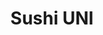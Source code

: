 ---
layout: place
title: "Sushi UNI"
permalink: /kansas/lenexa/sushi-uni.html
stateAbbr: KS
stateName: Kansas
cityName: Lenexa
seo:
  name: "Sushi UNI"
  type: Restaurant
  links: https://www.ordersushiuni.com/
description: "Compact, busy strip-mall venue for traditional Japanese sushi, sashimi, salads & hot entrees. Sushi UNI serves delicious sushi in Lenexa, Kansas. Try fresh Japanese dishes for a great dining experience. Available for takeout, lunch, and dinner."
place_id: ChIJWQVgBqmUwIcRhxXieX6gsyY
photos:
  - name: >-
      places/ChIJWQVgBqmUwIcRhxXieX6gsyY/photos/AeeoHcLGwhifzfWx1VRImihjkwiCk9Xj3jAJj76r766fks5YP3BtkKfQiQE9zphvdpIsX0HClX1kR62KLr8jvDXsX1JJzaPrRnytTz2wsmP_yxBzubMXXghqqehJAmiX_IEFkh9vKckkmiY7d_qXFohV0QIm5OPPUYhIJhFFwzZTPImXqQ7zvQJr0KhugR7VbQM4m77r1Uhci4FvSRiIK9rK8SgLCUvsJeQb2LjFMbfO9dG4EYhZJ0VOpY83PNbY19tgNhNBTtG93jfx3MS5nmG2MGmR1-bkvyvfFb5h8aTkZoOwJAxGBtIZ_Vo_h_AH2j3jZmKASTu9GtiMwS7mmCRtVM6u0ABKD4GKDFIzArnOR4OkAmnMEhDn2n50GA8Q0UNS-aMqIgRYjv6bREfpDkMlGfibMHYwFxAFC4ljPFUWONZoNQ
    widthPx: 4032
    heightPx: 3024
    authorAttributions:
      - displayName: Trang Nguyen
        uri: https://maps.google.com/maps/contrib/106824032200063962774
        photoUri: >-
          https://lh3.googleusercontent.com/a/ACg8ocKX1zI5-rAG6zoIRJYc9D7d-C7dFCEk_MwYjTIvM3q2ZZx5KXE=s100-p-k-no-mo
    flagContentUri: >-
      https://www.google.com/local/imagery/report/?cb_client=maps_api_places.places_api&image_key=!1e10!2sCIHM0ogKEICAgICJ3JmYOA&hl=en-US
    googleMapsUri: >-
      https://www.google.com/maps/place//data=!3m4!1e2!3m2!1sCIHM0ogKEICAgICJ3JmYOA!2e10!4m2!3m1!1s0x87c094a906600559:0x26b3a07e79e21587
  - name: >-
      places/ChIJWQVgBqmUwIcRhxXieX6gsyY/photos/AeeoHcIFjzEDbZQGnwc35sj7a4b8ZRl24-LzcmCeUUip_89LFYDDXQVa-BNy05YQYNJTmp1r3cZGnJdikFnsUkNWul2FYmD91f70LBErXZ89drNGXr3TFQ4vccxUOjhmjr9lF9at85jCOUvRCmRBf9FbpbFeHNyIUTRh95PCuVDj9HREVlSBsMHG4pNqDZsn3kbwB7V9FAH_1DQofL8aa3J1vls-20Dv-Picje5ehJLrU0PdQyLriyAdVpGApEzshintT5DW4PtZflsn0bZv892tngWhLdGclAXQJeP08geIUSS4dF4HvRt8kfavu45ZdqoGrYZ68gepzd_9AxiRAY1uUlBBr2F25WBqH9rsvWQ0h8m-SGHIQ2L_dACp9VgsZOY0zmoB0AFkmrvoPQZUb6BDKGX0J2VxLs80NA5sNAE57i-2eG_b
    widthPx: 4800
    heightPx: 3600
    authorAttributions:
      - displayName: Francisco Atucha
        uri: https://maps.google.com/maps/contrib/107837800614876447208
        photoUri: >-
          https://lh3.googleusercontent.com/a-/ALV-UjX5dtP0C7pGZ4xhkfXEvaUtyiharSGO5IzIv5G62YanOeBD2-LybQ=s100-p-k-no-mo
    flagContentUri: >-
      https://www.google.com/local/imagery/report/?cb_client=maps_api_places.places_api&image_key=!1e10!2sCIHM0ogKEICAgICXvtz-9gE&hl=en-US
    googleMapsUri: >-
      https://www.google.com/maps/place//data=!3m4!1e2!3m2!1sCIHM0ogKEICAgICXvtz-9gE!2e10!4m2!3m1!1s0x87c094a906600559:0x26b3a07e79e21587
  - name: >-
      places/ChIJWQVgBqmUwIcRhxXieX6gsyY/photos/AeeoHcJLDwRrm0ujbvUdMfQ3Y7WZacv7LT6IZoNuhXz9bcNcnbcSnMnJ34pkFjx0vEZjDkWbWqqu6fzRXx0mTfdzZUMSEQkqyFkl_AoE_IfuXBCmoeCpulPh_SlkEyVz8mzWpxhWP-ZWCIESiwBbHJ8RK9OfrjCXvahJEx2YM1sgh-13BpV78c9BWOXFLotcr1MbT9Zi_u1QngxUDPUvHSxIcuW9I1WhE_H-wlKj1LQNeCpE0nmpxsSJ-O5qZ4MM9_uhPs4wKIie-YPIfmW8Pp6GULLULH5zxl_k951NOeM2AD_qmKrAz1wPUiYqAV46aag3iYxIIEBfS9XYrmuwENvhHXDObLlDXMv1Qa0tHMQzfMx8suajc2bZ7r14tt5m79OJgkyFFvBe8beiPR7xC8rcqSlXrblJ0Ubu6QYFZD35P1pE3ePwmaqdkNbmGMrNwA
    widthPx: 4000
    heightPx: 3000
    authorAttributions:
      - displayName: Mike
        uri: https://maps.google.com/maps/contrib/115078772294091867997
        photoUri: >-
          https://lh3.googleusercontent.com/a-/ALV-UjVVxTjhTMHw1dT52VmyyHb1ubkENpwmzTBeBrGQQs7UwQnzIxfyMQ=s100-p-k-no-mo
    flagContentUri: >-
      https://www.google.com/local/imagery/report/?cb_client=maps_api_places.places_api&image_key=!1e10!2sCIABIhAIN0uG0Qr5b2fsiIYACTqD&hl=en-US
    googleMapsUri: >-
      https://www.google.com/maps/place//data=!3m4!1e2!3m2!1sCIABIhAIN0uG0Qr5b2fsiIYACTqD!2e10!4m2!3m1!1s0x87c094a906600559:0x26b3a07e79e21587
  - name: >-
      places/ChIJWQVgBqmUwIcRhxXieX6gsyY/photos/AeeoHcJl_OZy7V7_Sp3XDCRFlCqkxheOuULhlico3TYpqzDRZpU9bL9clS2YcSJ-Nc2i35U46GamonbUBdaKln62fs6bbVmzCagusg2fnFqOgMULJ3WhtknksYuU-MtH2A7gKZJ09S9yQaU-0ODr5eXMLhGIbfMGO89GlSeRQnyX_RTSndXLvHe5wp_i7ABeVRoLVgqK0CRYNn_V98_QYMuA9DfKLtusuLSG-2TZfsNHK71nU-0Wmh6jnzZ4A3BS_Bj7MK645jQwAKOZK7FwnI8XZANhyJNHOyWc_r_RkgyhvmNCId4anverHmeeLlESUpLvBqXgL9JkQuqmy1QE4HFlgiIwvREW2uIGwPMWwWsmbXNOzS-7QF0pR8QNIFFqsd3bz4JgXQs3wGHAuV9Fb-Tjs-qNp2kt8J2wdMZg41CSp5WxA3I5
    widthPx: 2992
    heightPx: 2992
    authorAttributions:
      - displayName: Gerald Wicklund
        uri: https://maps.google.com/maps/contrib/105121602947980927514
        photoUri: >-
          https://lh3.googleusercontent.com/a-/ALV-UjWRRGU0E5efuTG7y-LYfd5MXN5uu6STPvRpEsFwHTVZBFt5HIA=s100-p-k-no-mo
    flagContentUri: >-
      https://www.google.com/local/imagery/report/?cb_client=maps_api_places.places_api&image_key=!1e10!2sCIHM0ogKEICAgICz59KnpgE&hl=en-US
    googleMapsUri: >-
      https://www.google.com/maps/place//data=!3m4!1e2!3m2!1sCIHM0ogKEICAgICz59KnpgE!2e10!4m2!3m1!1s0x87c094a906600559:0x26b3a07e79e21587
  - name: >-
      places/ChIJWQVgBqmUwIcRhxXieX6gsyY/photos/AeeoHcKb8YOk5qg_M-lD5IrfcZA9BSb722S3kmZQnTdMiHadCnFUZDbNmz9f7wqsyyLG22GeOFYYKKqE5O58Zg9hHeo4cynjRHBAgjN0JhXieeX0r43QeD2qHQnMwXKrSPdf_7bd-Cky_W7NievGvp7PeZ36EItKPx-MLMRJi6R6GWU-6ANZhe-ztoTuxdtUHo90Ooa4_wSj1OHkoo1gWbQdodg3hFsULQG5m4mhaQ_GSK_Yja0QVuMF8BC5gsjt5O1WOPzJWQOIwK0y7ZesJ6dAL5OmBo9wW0EFT1QLZqb6jhpD8VtyMJPyZZJA8cq_-YQo7IpEf96jEXDuFLB7O2kh_jyCx08h2tsGTDKDrk2keLlmKlgY1SH1FtjFM-K753wQdqjFtyx_fjRquikroWZmFvIOSiT9ErIBSXaqiy-nxiN5dg
    widthPx: 4032
    heightPx: 3024
    authorAttributions:
      - displayName: Ann Dickey
        uri: https://maps.google.com/maps/contrib/100133573084447012261
        photoUri: >-
          https://lh3.googleusercontent.com/a/ACg8ocI_JAN576pMpRc5gWEj6gNjVrlRwSBidmNYNSyJ4npDjO1HgQ=s100-p-k-no-mo
    flagContentUri: >-
      https://www.google.com/local/imagery/report/?cb_client=maps_api_places.places_api&image_key=!1e10!2sCIHM0ogKEICAgICrjsakVg&hl=en-US
    googleMapsUri: >-
      https://www.google.com/maps/place//data=!3m4!1e2!3m2!1sCIHM0ogKEICAgICrjsakVg!2e10!4m2!3m1!1s0x87c094a906600559:0x26b3a07e79e21587
  - name: >-
      places/ChIJWQVgBqmUwIcRhxXieX6gsyY/photos/AeeoHcKWRj5xFSdXWexsGLijbMdNnMmVnmX2bw0BuCHXB3tTgCHZ5CYH4SulRWgqBLB6tbQXxuWUiQsLRts_7yeTfa_SO_KgsKT3Q-Q1OiO-8dwzflsjVIGcsnYNNZqLzGbGq-Tir1cnAuqWyNE0CsAPopM1nDmgscsa4cvQzSYdK1EkUJB4hYmGQ_7Q53RFJLWAMxK_8t68uAFgyocpjKYcMFbUyecI5ysT_EZMBLbLPM-30zCSlN34weVNyh9RLp1P99GMP_PNjW1XHmRvzl9QmKC4sEmtlaztVSTSwKzzYCnnMF4f7j-rte2bZ8khk9WwZC-WxwB89WKOCQ1_kJx5RB3CD2UW4cg9wiZRRzShC_d1lfNMeQs0NsfA6cIA3jtx3I95HFeSpwUNVlsSw-1gp6qmEIsbFIxeFNdycyvKpUdp1A
    widthPx: 4032
    heightPx: 3024
    authorAttributions:
      - displayName: Ann Dickey
        uri: https://maps.google.com/maps/contrib/100133573084447012261
        photoUri: >-
          https://lh3.googleusercontent.com/a/ACg8ocI_JAN576pMpRc5gWEj6gNjVrlRwSBidmNYNSyJ4npDjO1HgQ=s100-p-k-no-mo
    flagContentUri: >-
      https://www.google.com/local/imagery/report/?cb_client=maps_api_places.places_api&image_key=!1e10!2sCIHM0ogKEICAgICrjsaGfw&hl=en-US
    googleMapsUri: >-
      https://www.google.com/maps/place//data=!3m4!1e2!3m2!1sCIHM0ogKEICAgICrjsaGfw!2e10!4m2!3m1!1s0x87c094a906600559:0x26b3a07e79e21587
  - name: >-
      places/ChIJWQVgBqmUwIcRhxXieX6gsyY/photos/AeeoHcIRLY0k2z6-SEMpR99UcfuDQEkF6Ct3N9_ZFkjEnx2rjygTY43zWhvtnjfZ5OB0nTUiny79VWSNxM-Z_isladNrwCK2b5N6USL069-YVYXViYqf_xGCmw7jnPFdD6opX7mcIMkgtjqhLYF14p9-YerxFxmXWMyWuder2wiIbIsq2_VXr9wuQgYghOmv9QlQuFNh-33oPIHbQ4ECYb8ZTubW4LjCXqBrJbBuGMIOhK8nFKVmLdaj-bUAwT53yV_XzRTkrEwieB1-VdMq2aRLOTzXwh3eG1GHX2Pjbws8lvdJB5qtCG3IKWLFrrFJGaiobs1JOD0dr9Jc6LS7GJENAMKlj5ZPKi3cKp7eVUgP_zMRztyJzWTSGIuKrYSmtXYc1sM1pT-8ODPgopW9UuwYp4RMwlKEIoIJuBvtZGkFxyQw2A
    widthPx: 4000
    heightPx: 3000
    authorAttributions:
      - displayName: Mike
        uri: https://maps.google.com/maps/contrib/115078772294091867997
        photoUri: >-
          https://lh3.googleusercontent.com/a-/ALV-UjVVxTjhTMHw1dT52VmyyHb1ubkENpwmzTBeBrGQQs7UwQnzIxfyMQ=s100-p-k-no-mo
    flagContentUri: >-
      https://www.google.com/local/imagery/report/?cb_client=maps_api_places.places_api&image_key=!1e10!2sCIHM0ogKEICAgIDZjP7xYA&hl=en-US
    googleMapsUri: >-
      https://www.google.com/maps/place//data=!3m4!1e2!3m2!1sCIHM0ogKEICAgIDZjP7xYA!2e10!4m2!3m1!1s0x87c094a906600559:0x26b3a07e79e21587
  - name: >-
      places/ChIJWQVgBqmUwIcRhxXieX6gsyY/photos/AeeoHcLg8JDli4_Of71LSVFkMl0PkdGfbSSQwp-dQZ9baUnE2rhVgjBhxXgCOl_13V3YIYIRJ4MeSXCnB4bvBT6yvX7F1E_z3F9B7LkV1yVhqUM8fLtQ0YBxaw-j3FmOO2GTVqmb1sLn8tjmm9HgAqqW9t7ljM7t17U6gbM9Q6kdU_agGifmCqhqsPrWWjcm7Rq262Mw21RZbT6b0XNJZoQabHC05rwexs3vOCcqgSTmRqrHvXHA1nXndeZzE0ZoPgTLfcmmq0WdJY5YmeSdkyZRH6WaR3Lr5K3s4cljy1SCrFASIE9V249vpFBP5SDJKs11-PmkZAjxO07w61Gl_e1YbnBZrrgnu3rJeEpePGDBxMZoWzeAsa5a8PcI5-loCD0UgQo8D9aso6rQYKniBbGFMRqour_H1DlJYHSTf9-fajHlzvfb
    widthPx: 4032
    heightPx: 3022
    authorAttributions:
      - displayName: Yuna
        uri: https://maps.google.com/maps/contrib/113777692364108080469
        photoUri: >-
          https://lh3.googleusercontent.com/a/ACg8ocLfqHerDwiKt5JKfZ4FFHjMeP9jmJPjad_eZdN-UnpZk739wQ=s100-p-k-no-mo
    flagContentUri: >-
      https://www.google.com/local/imagery/report/?cb_client=maps_api_places.places_api&image_key=!1e10!2sCIHM0ogKEICAgICE6bzk8wE&hl=en-US
    googleMapsUri: >-
      https://www.google.com/maps/place//data=!3m4!1e2!3m2!1sCIHM0ogKEICAgICE6bzk8wE!2e10!4m2!3m1!1s0x87c094a906600559:0x26b3a07e79e21587
  - name: >-
      places/ChIJWQVgBqmUwIcRhxXieX6gsyY/photos/AeeoHcLtoFlhHjosRK7RPz4GaQiGwSUZeLcduQT079y5_p0wUK0O5FAJ8SkLUilEgzmeYcG-uHfS1izZaGc9R1Dd2NH8WVQrpLIsKEdFIlEH4jmTgA_hfW5uiwP1w39ilskg1ZjoTc2bdFqp6R6SZ-UPfJxlWN9bkoSeUHTcAIJTjiac1iZHdrLegy3Wn6wVR9mvBncHf0mAW8czHmahIfFjQUp9jWHdYgwhemFs7G9a9QIHL-ib3k6yTL_jkiVNL17n3p7LL5XiC70iA31536l5_KiiAU6-3eo5-kk2sOhTdWmCWjmz42aHzP--GBkGebMm2V6GiRue4sAI1GVw0PDkjY5Sf8NCldH7ufhkl_e9xzTuXGjd9wb_NDt0QV7Wc7K2_T_Rlgfe7MBErCubkFtbcyjEX1xXZmWBvDEFt_G6rPkaGQ
    widthPx: 1171
    heightPx: 813
    authorAttributions:
      - displayName: Betty Zhen
        uri: https://maps.google.com/maps/contrib/103522233907861032968
        photoUri: >-
          https://lh3.googleusercontent.com/a/ACg8ocK2UviX5DrxviRapd1paG5Dx8HOUVhB7_ka6PsMIKt7b3pxAQ=s100-p-k-no-mo
    flagContentUri: >-
      https://www.google.com/local/imagery/report/?cb_client=maps_api_places.places_api&image_key=!1e10!2sCIHM0ogKEICAgIDbpqjECg&hl=en-US
    googleMapsUri: >-
      https://www.google.com/maps/place//data=!3m4!1e2!3m2!1sCIHM0ogKEICAgIDbpqjECg!2e10!4m2!3m1!1s0x87c094a906600559:0x26b3a07e79e21587
  - name: >-
      places/ChIJWQVgBqmUwIcRhxXieX6gsyY/photos/AeeoHcKXLTi7xHKS5uh_iWbJJ-2-mea0qUJYC9OfPbWNNd6R6d-83HvocrmyaS2E4muvjqNBELHPE7oMOw1_WB_f2EBK4ArUxS_5tEdW0n77zr6dFZsHgcEOACPPz1cXK6q8i0bs4PGfdfCrBsOQJutMTK2VWjhv6913DKRazbmKcWPRFFzIb27rMD8Wn9Va3V07mjH8jfaiP68BLh-t9gdrapTdQr6OwCMsE3GYOF2-4bdI-K_oVGuigh9wvX6Nh8SN2_cuYtvSGKLDX5x3vAGAcq6oy_9RGXoYa_c1q-LA4GmArJN1nV6EvQNqxbi-gK7nEFCfRmTvSuOU2nUXOkCTziUDKYTL88pW6QrPqad3oeAsIILwcgC9iS_vnodxWUnn_rYpOTbGRIurIwKApg-74JuqcoV4cKijnO5c32CYOCf2Gw
    widthPx: 4032
    heightPx: 3024
    authorAttributions:
      - displayName: Vishnu Moole
        uri: https://maps.google.com/maps/contrib/115846078580403491575
        photoUri: >-
          https://lh3.googleusercontent.com/a/ACg8ocKcKMxKOsUnsqdfhp5wKCwtDnw5TesZxU_ANqFIyduQ1UIKWw=s100-p-k-no-mo
    flagContentUri: >-
      https://www.google.com/local/imagery/report/?cb_client=maps_api_places.places_api&image_key=!1e10!2sCIHM0ogKEICAgIDJ8djcWQ&hl=en-US
    googleMapsUri: >-
      https://www.google.com/maps/place//data=!3m4!1e2!3m2!1sCIHM0ogKEICAgIDJ8djcWQ!2e10!4m2!3m1!1s0x87c094a906600559:0x26b3a07e79e21587
address: 12841 W 87th St Pkwy, Lenexa, KS 66215, USA
street: 12841 W 87th St Pkwy
city: Lenexa
state: KS
zip: '66215'
country: USA
neighborhood: Rosehill Pointe
latitude: '38.970358'
longitude: '-94.735163'
accessibility_options:
  wheelchairAccessibleParking: true
  wheelchairAccessibleEntrance: true
  wheelchairAccessibleRestroom: true
  wheelchairAccessibleSeating: true
business_status: OPERATIONAL
name: Sushi UNI
google_maps_links:
  directionsUri: >-
    https://www.google.com/maps/dir//''/data=!4m7!4m6!1m1!4e2!1m2!1m1!1s0x87c094a906600559:0x26b3a07e79e21587!3e0
  placeUri: https://maps.google.com/?cid=2788749059343652231
  writeAReviewUri: >-
    https://www.google.com/maps/place//data=!4m3!3m2!1s0x87c094a906600559:0x26b3a07e79e21587!12e1
  reviewsUri: >-
    https://www.google.com/maps/place//data=!4m4!3m3!1s0x87c094a906600559:0x26b3a07e79e21587!9m1!1b1
  photosUri: >-
    https://www.google.com/maps/place//data=!4m3!3m2!1s0x87c094a906600559:0x26b3a07e79e21587!10e5
primary_type: Sushi Restaurant
opening_hours:
  regular: null
  current: null
secondary_opening_hours:
  regular:
    weekdayDescriptions: null
    type: null
  current:
    weekdayDescriptions: null
    type: null
phone: (913) 322-8667
price_level: PRICE_LEVEL_MODERATE
price_range: $10 &ndash; $20
rating: '4.7'
rating_count: 0
website: https://www.ordersushiuni.com/
reviews:
  - name: >-
      places/ChIJWQVgBqmUwIcRhxXieX6gsyY/reviews/ChZDSUhNMG9nS0VJQ0FnTURJN1BLdk1BEAE
    relativePublishTimeDescription: in the last week
    rating: 5
    text:
      text: >-
        Sushi UNI – Your Friendly Neighborhood Sushi Shop!


        The BEST sushi in the KC metro, hands down. Located in Lenexa, KS, Sushi
        UNI is a true hidden gem. Whether I’ve come for lunch or dinner, the
        experience has always been outstanding. The sushi is consistently fresh,
        beautifully prepared, and absolutely delicious. The staff are incredibly
        friendly and make you feel right at home. I’ve introduced several
        friends to this spot, and now they’re hooked too. If you’re anywhere
        near Lenexa and craving sushi, this place is a must.
      languageCode: en
    originalText:
      text: >-
        Sushi UNI – Your Friendly Neighborhood Sushi Shop!


        The BEST sushi in the KC metro, hands down. Located in Lenexa, KS, Sushi
        UNI is a true hidden gem. Whether I’ve come for lunch or dinner, the
        experience has always been outstanding. The sushi is consistently fresh,
        beautifully prepared, and absolutely delicious. The staff are incredibly
        friendly and make you feel right at home. I’ve introduced several
        friends to this spot, and now they’re hooked too. If you’re anywhere
        near Lenexa and craving sushi, this place is a must.
      languageCode: en
    authorAttribution:
      displayName: Philippe Paul
      uri: https://www.google.com/maps/contrib/112099706436818221172/reviews
      photoUri: >-
        https://lh3.googleusercontent.com/a-/ALV-UjWDjhqtTxfoYd_WyOeWK1pdiwfzgMBSvGK_dO_9aoSYwHoquU3LNQ=s128-c0x00000000-cc-rp-mo-ba4
    publishTime: '2025-04-08T00:56:29.447086Z'
    flagContentUri: >-
      https://www.google.com/local/review/rap/report?postId=ChZDSUhNMG9nS0VJQ0FnTURJN1BLdk1BEAE&d=17924085&t=1
    googleMapsUri: >-
      https://www.google.com/maps/reviews/data=!4m6!14m5!1m4!2m3!1sChZDSUhNMG9nS0VJQ0FnTURJN1BLdk1BEAE!2m1!1s0x87c094a906600559:0x26b3a07e79e21587
  - name: >-
      places/ChIJWQVgBqmUwIcRhxXieX6gsyY/reviews/ChdDSUhNMG9nS0VJQ0FnTURBLU5UUTlBRRAB
    relativePublishTimeDescription: 2 months ago
    rating: 5
    text:
      text: >-
        best sushi place in kansas city area. very good price, and thick
        sashimi. overall price is worth so much. the only thing is long waiting.
        i wish they can have a bigger place or have another store.
      languageCode: en
    originalText:
      text: >-
        best sushi place in kansas city area. very good price, and thick
        sashimi. overall price is worth so much. the only thing is long waiting.
        i wish they can have a bigger place or have another store.
      languageCode: en
    authorAttribution:
      displayName: Bingcan Tang
      uri: https://www.google.com/maps/contrib/114652236210509530068/reviews
      photoUri: >-
        https://lh3.googleusercontent.com/a/ACg8ocI1pZs_SRWcbFHrpg4SybsGSkm0DLdc_1Q9b6Syreqvj5dUyQ=s128-c0x00000000-cc-rp-mo-ba3
    publishTime: '2025-02-06T22:25:52.128915Z'
    flagContentUri: >-
      https://www.google.com/local/review/rap/report?postId=ChdDSUhNMG9nS0VJQ0FnTURBLU5UUTlBRRAB&d=17924085&t=1
    googleMapsUri: >-
      https://www.google.com/maps/reviews/data=!4m6!14m5!1m4!2m3!1sChdDSUhNMG9nS0VJQ0FnTURBLU5UUTlBRRAB!2m1!1s0x87c094a906600559:0x26b3a07e79e21587
  - name: >-
      places/ChIJWQVgBqmUwIcRhxXieX6gsyY/reviews/ChdDSUhNMG9nS0VJQ0FnSUNQOG9idjVBRRAB
    relativePublishTimeDescription: 4 months ago
    rating: 5
    text:
      text: >-
        I live right by this place and had seen it be recommended by a lot of
        people. I finally gave it a try and omg!!! It’s so good!! Definitely
        will go here from now on when I’m craving good sushi.


        I got the Jayhawk roll 10000/10

        Crab Rangoons are fantastic as well


        Thank you guys!
      languageCode: en
    originalText:
      text: >-
        I live right by this place and had seen it be recommended by a lot of
        people. I finally gave it a try and omg!!! It’s so good!! Definitely
        will go here from now on when I’m craving good sushi.


        I got the Jayhawk roll 10000/10

        Crab Rangoons are fantastic as well


        Thank you guys!
      languageCode: en
    authorAttribution:
      displayName: Stephany Arvizures
      uri: https://www.google.com/maps/contrib/115333616258905635703/reviews
      photoUri: >-
        https://lh3.googleusercontent.com/a-/ALV-UjXVTJLvdb-_mrXnhmfit5IxV0MM-zRM2RZHAKZE5uoGk0LabJmb=s128-c0x00000000-cc-rp-mo
    publishTime: '2024-11-23T01:58:43.365152Z'
    flagContentUri: >-
      https://www.google.com/local/review/rap/report?postId=ChdDSUhNMG9nS0VJQ0FnSUNQOG9idjVBRRAB&d=17924085&t=1
    googleMapsUri: >-
      https://www.google.com/maps/reviews/data=!4m6!14m5!1m4!2m3!1sChdDSUhNMG9nS0VJQ0FnSUNQOG9idjVBRRAB!2m1!1s0x87c094a906600559:0x26b3a07e79e21587
  - name: >-
      places/ChIJWQVgBqmUwIcRhxXieX6gsyY/reviews/ChdDSUhNMG9nS0VJQ0FnSUMzMEliQzlnRRAB
    relativePublishTimeDescription: 5 months ago
    rating: 5
    text:
      text: >-
        The portions are generous and very good quality sushi. Fast and friendly
        service. Worth the wait!
      languageCode: en
    originalText:
      text: >-
        The portions are generous and very good quality sushi. Fast and friendly
        service. Worth the wait!
      languageCode: en
    authorAttribution:
      displayName: Karen H (Bayadere37)
      uri: https://www.google.com/maps/contrib/109395071940307912573/reviews
      photoUri: >-
        https://lh3.googleusercontent.com/a-/ALV-UjVPha5_G3u0FwOE1dD9oqMMdErTZ1AvALseie52byl5JxihWpY=s128-c0x00000000-cc-rp-mo-ba3
    publishTime: '2024-11-02T01:22:50.452160Z'
    flagContentUri: >-
      https://www.google.com/local/review/rap/report?postId=ChdDSUhNMG9nS0VJQ0FnSUMzMEliQzlnRRAB&d=17924085&t=1
    googleMapsUri: >-
      https://www.google.com/maps/reviews/data=!4m6!14m5!1m4!2m3!1sChdDSUhNMG9nS0VJQ0FnSUMzMEliQzlnRRAB!2m1!1s0x87c094a906600559:0x26b3a07e79e21587
  - name: >-
      places/ChIJWQVgBqmUwIcRhxXieX6gsyY/reviews/ChdDSUhNMG9nS0VJQ0FnSUNYM3RpSy1nRRAB
    relativePublishTimeDescription: 5 months ago
    rating: 5
    text:
      text: >-
        Visiting Missouri and the area of Lenexa for the first time for a real
        estate conference, I thought of having some barbecue ribs. Still, I
        craved sushi without asking, just Googleing what was close to the hotel.
        Uni Sushi came across. I read some of the reviews and said, why not give
        it a try, the moment I walked in, I was very well impressed. The place
        is super cozy. It looks adorable and very welcoming. I sat at the bar
        since I was by myself, and the personnel at the bar was just excellent.
        Raul, one of the sushi chefs, can recommend based on your preferences
        and is super friendly.  The most crucial part is that I had great
        quality sushi. I had my lovely pieces of Uni, ikura, and Toro,  and a
        very well-recommended role from one of them. If you’re in the area, if
        you ever come to Kansas City and want to drive to Lenexa, you better
        stop at Uni Sushi. This is amazing. Forget about BBQ ribs
      languageCode: en
    originalText:
      text: >-
        Visiting Missouri and the area of Lenexa for the first time for a real
        estate conference, I thought of having some barbecue ribs. Still, I
        craved sushi without asking, just Googleing what was close to the hotel.
        Uni Sushi came across. I read some of the reviews and said, why not give
        it a try, the moment I walked in, I was very well impressed. The place
        is super cozy. It looks adorable and very welcoming. I sat at the bar
        since I was by myself, and the personnel at the bar was just excellent.
        Raul, one of the sushi chefs, can recommend based on your preferences
        and is super friendly.  The most crucial part is that I had great
        quality sushi. I had my lovely pieces of Uni, ikura, and Toro,  and a
        very well-recommended role from one of them. If you’re in the area, if
        you ever come to Kansas City and want to drive to Lenexa, you better
        stop at Uni Sushi. This is amazing. Forget about BBQ ribs
      languageCode: en
    authorAttribution:
      displayName: CC Limardo
      uri: https://www.google.com/maps/contrib/107016456284971759002/reviews
      photoUri: >-
        https://lh3.googleusercontent.com/a-/ALV-UjVadavo9hk912wsYaLIE63qN8QsqezTT3mdDoQoIYFJhvxaRKFf=s128-c0x00000000-cc-rp-mo-ba4
    publishTime: '2024-10-17T00:38:13.138234Z'
    flagContentUri: >-
      https://www.google.com/local/review/rap/report?postId=ChdDSUhNMG9nS0VJQ0FnSUNYM3RpSy1nRRAB&d=17924085&t=1
    googleMapsUri: >-
      https://www.google.com/maps/reviews/data=!4m6!14m5!1m4!2m3!1sChdDSUhNMG9nS0VJQ0FnSUNYM3RpSy1nRRAB!2m1!1s0x87c094a906600559:0x26b3a07e79e21587
parking_options:
  freeParkingLot: true
  freeStreetParking: true
  paidStreetParking: false
  valetParking: false
payment_options:
  acceptsCreditCards: true
  acceptsDebitCards: true
  acceptsCashOnly: false
  acceptsNfc: true
allow_dogs: null
curbside_pickup: true
delivery: false
dine_in: true
good_for_children: true
good_for_groups: true
good_for_sports: false
live_music: false
menu_for_children: false
outdoor_seating: true
reservable: true
restroom: true
serves_beer: true
serves_breakfast: false
serves_brunch: false
serves_cocktails: true
serves_coffee: false
serves_dinner: true
serves_dessert: true
serves_lunch: true
serves_vegetarian_food: true
serves_wine: true
takeout: true
update_category: essentials
summary: >-
  Compact, busy strip-mall venue for traditional Japanese sushi, sashimi, salads
  & hot entrees.

---